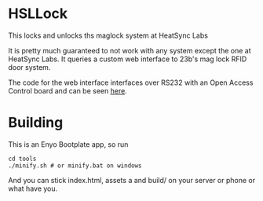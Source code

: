 HSLLock
=======

This locks and unlocks ths maglock system at HeatSync Labs

It is pretty much guaranteed to not work with any system except the
one at HeatSync Labs. It queries a custom web interface to 23b's mag
lock RFID door system.

The code for the web interface interfaces over RS232 with an Open Access
Control board and can be seen
[here](https://github.com/zyphlar/Open-Source-Access-Control---Web-Interface).

Building
========

This is an Enyo Bootplate app, so run

```@bash
cd tools
./minify.sh # or minify.bat on windows
```

And you can stick index.html, assets a and build/ on your server or phone or
what have you.


